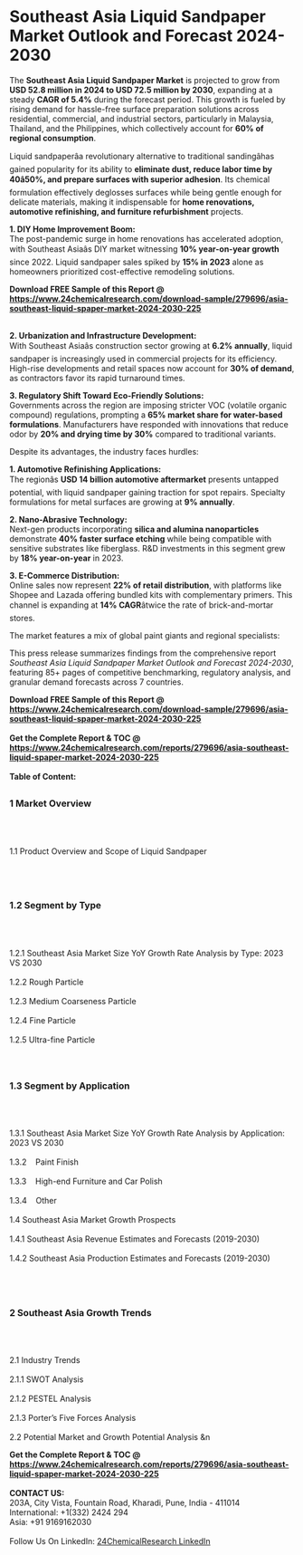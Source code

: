 <h1>Southeast Asia Liquid Sandpaper Market Outlook and Forecast 2024-2030</h1><p>The <strong>Southeast Asia Liquid Sandpaper Market</strong> is projected to grow from <strong>USD 52.8 million in 2024 to USD 72.5 million by 2030</strong>, expanding at a steady <strong>CAGR of 5.4%</strong> during the forecast period. This growth is fueled by rising demand for hassle-free surface preparation solutions across residential, commercial, and industrial sectors, particularly in Malaysia, Thailand, and the Philippines, which collectively account for <strong>60% of regional consumption</strong>.</p><p>Liquid sandpaperâa revolutionary alternative to traditional sandingâhas gained popularity for its ability to <strong>eliminate dust, reduce labor time by 40â50%, and prepare surfaces with superior adhesion</strong>. Its chemical formulation effectively deglosses surfaces while being gentle enough for delicate materials, making it indispensable for <strong>home renovations, automotive refinishing, and furniture refurbishment</strong> projects.</p><p><strong>1. DIY Home Improvement Boom:</strong><br> 
The post-pandemic surge in home renovations has accelerated adoption, with Southeast Asiaâs DIY market witnessing <strong>10% year-on-year growth</strong> since 2022. Liquid sandpaper sales spiked by <strong>15% in 2023</strong> alone as homeowners prioritized cost-effective remodeling solutions.</p><div><b>Download FREE Sample of this Report @ 
            <a href="https://www.24chemicalresearch.com/download-sample/279696/asia-southeast-liquid-spaper-market-2024-2030-225">
            https://www.24chemicalresearch.com/download-sample/279696/asia-southeast-liquid-spaper-market-2024-2030-225</a></b></div><br><p><strong>2. Urbanization and Infrastructure Development:</strong><br> 
With Southeast Asiaâs construction sector growing at <strong>6.2% annually</strong>, liquid sandpaper is increasingly used in commercial projects for its efficiency. High-rise developments and retail spaces now account for <strong>30% of demand</strong>, as contractors favor its rapid turnaround times.</p><p><strong>3. Regulatory Shift Toward Eco-Friendly Solutions:</strong><br> 
Governments across the region are imposing stricter VOC (volatile organic compound) regulations, prompting a <strong>65% market share for water-based formulations</strong>. Manufacturers have responded with innovations that reduce odor by <strong>20% and drying time by 30%</strong> compared to traditional variants.</p><p>Despite its advantages, the industry faces hurdles:</p><p><strong>1. Automotive Refinishing Applications:</strong><br>
The regionâs <strong>USD 14 billion automotive aftermarket</strong> presents untapped potential, with liquid sandpaper gaining traction for spot repairs. Specialty formulations for metal surfaces are growing at <strong>9% annually</strong>.</p><p><strong>2. Nano-Abrasive Technology:</strong><br>
Next-gen products incorporating <strong>silica and alumina nanoparticles</strong> demonstrate <strong>40% faster surface etching</strong> while being compatible with sensitive substrates like fiberglass. R&amp;D investments in this segment grew by <strong>18% year-on-year</strong> in 2023.</p><p><strong>3. E-Commerce Distribution:</strong><br>
Online sales now represent <strong>22% of retail distribution</strong>, with platforms like Shopee and Lazada offering bundled kits with complementary primers. This channel is expanding at <strong>14% CAGR</strong>âtwice the rate of brick-and-mortar stores.</p><p>The market features a mix of global paint giants and regional specialists:</p><p>This press release summarizes findings from the comprehensive report <em>Southeast Asia Liquid Sandpaper Market Outlook and Forecast 2024-2030</em>, featuring 85+ pages of competitive benchmarking, regulatory analysis, and granular demand forecasts across 7 countries.</p><div><b>Download FREE Sample of this Report @ 
            <a href="https://www.24chemicalresearch.com/download-sample/279696/asia-southeast-liquid-spaper-market-2024-2030-225">
            https://www.24chemicalresearch.com/download-sample/279696/asia-southeast-liquid-spaper-market-2024-2030-225</a></b></div><br><div><b>Get the Complete Report & TOC @ 
            <a href="https://www.24chemicalresearch.com/reports/279696/asia-southeast-liquid-spaper-market-2024-2030-225">
            https://www.24chemicalresearch.com/reports/279696/asia-southeast-liquid-spaper-market-2024-2030-225</a></b></div><br>
            <b>Table of Content:</b><p><h2><span style="font-size:16px"><strong>1 Market Overview&nbsp;&nbsp; &nbsp;</strong></span></h2><br />
<br />
<p>1.1 Product Overview and Scope of Liquid Sandpaper&nbsp;</p><br />
<br />
<h2><strong><span style="font-size:16px">1.2 Segment by Type&nbsp;&nbsp; &nbsp;</span></strong></h2><br />
<br />
<p>1.2.1 Southeast Asia Market Size YoY Growth Rate Analysis by Type: 2023 VS 2030&nbsp;&nbsp; &nbsp;<br /><br />
1.2.2 Rough Particle&nbsp;&nbsp; &nbsp;<br /><br />
1.2.3 Medium Coarseness Particle<br /><br />
1.2.4 Fine Particle<br /><br />
1.2.5 Ultra-fine Particle<br /><br />
<br />
<h2><span style="font-size:16px"><strong>1.3 Segment by Application&nbsp;&nbsp;</strong></span></h2><br />
<br />
<p>1.3.1 Southeast Asia Market Size YoY Growth Rate Analysis by Application: 2023 VS 2030&nbsp;&nbsp; &nbsp;<br /><br />
1.3.2&nbsp;&nbsp; &nbsp;Paint Finish<br /><br />
1.3.3&nbsp;&nbsp; &nbsp;High-end Furniture and Car Polish<br /><br />
1.3.4&nbsp;&nbsp; &nbsp;Other<br /><br />
1.4 Southeast Asia Market Growth Prospects&nbsp;&nbsp; &nbsp;<br /><br />
1.4.1 Southeast Asia Revenue Estimates and Forecasts (2019-2030)&nbsp;&nbsp; &nbsp;<br /><br />
1.4.2 Southeast Asia Production Estimates and Forecasts (2019-2030)&nbsp;&nbsp;</p><br />
<br />
<h2><span style="font-size:16px"><strong>2 Southeast Asia Growth Trends&nbsp;&nbsp; &nbsp;</strong></span></h2><br />
<br />
<p>2.1 Industry Trends&nbsp;&nbsp; &nbsp;<br /><br />
2.1.1 SWOT Analysis&nbsp;&nbsp; &nbsp;<br /><br />
2.1.2 PESTEL Analysis&nbsp;&nbsp; &nbsp;<br /><br />
2.1.3 Porter&rsquo;s Five Forces Analysis&nbsp;&nbsp; &nbsp;<br /><br />
2.2 Potential Market and Growth Potential Analysis&nbsp;&n</p><div><b>Get the Complete Report & TOC @ 
            <a href="https://www.24chemicalresearch.com/reports/279696/asia-southeast-liquid-spaper-market-2024-2030-225">
            https://www.24chemicalresearch.com/reports/279696/asia-southeast-liquid-spaper-market-2024-2030-225</a></b></div><br><b>CONTACT US:</b><br>
            203A, City Vista, Fountain Road, Kharadi, Pune, India - 411014<br>
            International: +1(332) 2424 294<br>
            Asia: +91 9169162030 <br><br>
            Follow Us On LinkedIn: <a href="https://www.linkedin.com/company/24chemicalresearch/">24ChemicalResearch LinkedIn</a>